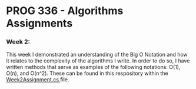 # PROG 336 - Algorithms Assignments
### Week 2:
This week I demonstrated an understanding of the Big O Notation and how it relates to the complexity of the algorithms I write. In order to do so, I have written methods that serve as examples of the following notations: O(1), O(n), and O(n^2). These can be found in this respository within the [Week2Assignment.cs ](https://github.com/karenspriggs/algorithms-homework/blob/main/Week2Assignment.cs) file.
